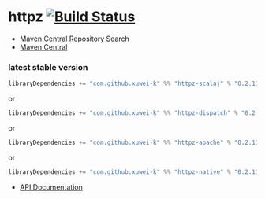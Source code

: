# httpz [![Build Status](https://secure.travis-ci.org/xuwei-k/httpz.png)](http://travis-ci.org/xuwei-k/httpz)


- [Maven Central Repository Search](http://search.maven.org/#search%7Cga%7C1%7Cg%3A%22com.github.xuwei-k%22)
- [Maven Central](http://repo1.maven.org/maven2/com/github/xuwei-k/)


### latest stable version

```scala
libraryDependencies += "com.github.xuwei-k" %% "httpz-scalaj" % "0.2.11-scalaz70"
```

or

```scala
libraryDependencies += "com.github.xuwei-k" %% "httpz-dispatch" % "0.2.11-scalaz70"
```

or

```scala
libraryDependencies += "com.github.xuwei-k" %% "httpz-apache" % "0.2.11-scalaz70"
```

or

```scala
libraryDependencies += "com.github.xuwei-k" %% "httpz-native" % "0.2.11-scalaz70"
```

- [API Documentation](https://oss.sonatype.org/service/local/repositories/releases/archive/com/github/xuwei-k/httpz-all_2.11/0.2.11-scalaz70/httpz-all_2.11-0.2.11-scalaz70-javadoc.jar/!/index.html)

